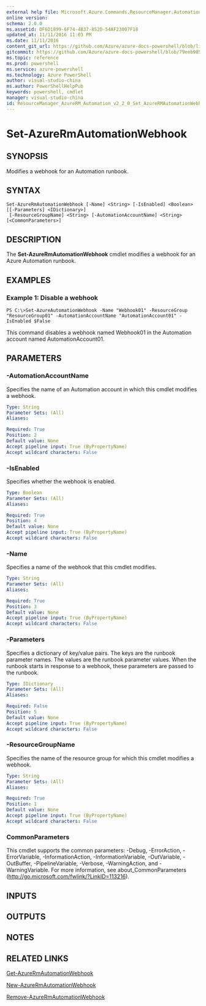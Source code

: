 ```yaml
---
external help file: Microsoft.Azure.Commands.ResourceManager.Automation.dll-Help.xml
online version: 
schema: 2.0.0
ms.assetid: DF6D1899-6F74-4B37-852D-54AF23007F18
updated_at: 11/11/2016 11:03 PM
ms.date: 11/11/2016
content_git_url: https://github.com/Azure/azure-docs-powershell/blob/live/azureps-cmdlets-docs/ResourceManager/AzureRM.Automation/v2.2.0/Set-AzureRMAutomationWebhook.md
gitcommit: https://github.com/Azure/azure-docs-powershell/blob/79eeb985ea480979357fb4695832a0c3d29a48bf/azureps-cmdlets-docs/ResourceManager/AzureRM.Automation/v2.2.0/Set-AzureRMAutomationWebhook.md
ms.topic: reference
ms.prod: powershell
ms.service: azure-powershell
ms.technology: Azure PowerShell
author: visual-studio-china
ms.author: PowerShellHelpPub
keywords: powershell, cmdlet
manager: visual-studio-china
id: ResourceManager_AzureRM_Automation_v2_2_0_Set_AzureRMAutomationWebhook_md
---
```


# Set-AzureRmAutomationWebhook

## SYNOPSIS
Modifies a webhook for an Automation runbook.

## SYNTAX

```
Set-AzureRmAutomationWebhook [-Name] <String> [-IsEnabled] <Boolean> [[-Parameters] <IDictionary>]
 [-ResourceGroupName] <String> [-AutomationAccountName] <String> [<CommonParameters>]
```

## DESCRIPTION
The **Set-AzureRmAutomationWebhook** cmdlet modifies a webhook for an Azure Automation runbook.

## EXAMPLES

### Example 1: Disable a webhook
```
PS C:\>Set-AzureAutomationWebhook -Name "Webhook01" -ResourceGroup "ResourceGroup01" -AutomationAccountName "AutomationAccount01" -IsEnabled $False
```

This command disables a webhook named Webhook01 in the Automation account named AutomationAccount01.

## PARAMETERS

### -AutomationAccountName
Specifies the name of an Automation account in which this cmdlet modifies a webhook.

```yaml
Type: String
Parameter Sets: (All)
Aliases: 

Required: True
Position: 2
Default value: None
Accept pipeline input: True (ByPropertyName)
Accept wildcard characters: False
```

### -IsEnabled
Specifies whether the webhook is enabled.

```yaml
Type: Boolean
Parameter Sets: (All)
Aliases: 

Required: True
Position: 4
Default value: None
Accept pipeline input: True (ByPropertyName)
Accept wildcard characters: False
```

### -Name
Specifies a name of the webhook that this cmdlet modifies.

```yaml
Type: String
Parameter Sets: (All)
Aliases: 

Required: True
Position: 3
Default value: None
Accept pipeline input: True (ByPropertyName)
Accept wildcard characters: False
```

### -Parameters
Specifies a dictionary of key/value pairs.
The keys are the runbook parameter names.
The values are the runbook parameter values.
When the runbook starts in response to a webhook, these parameters are passed to the runbook.

```yaml
Type: IDictionary
Parameter Sets: (All)
Aliases: 

Required: False
Position: 5
Default value: None
Accept pipeline input: True (ByPropertyName)
Accept wildcard characters: False
```

### -ResourceGroupName
Specifies the name of the resource group for which this cmdlet modifies a webhook.

```yaml
Type: String
Parameter Sets: (All)
Aliases: 

Required: True
Position: 1
Default value: None
Accept pipeline input: True (ByPropertyName)
Accept wildcard characters: False
```

### CommonParameters
This cmdlet supports the common parameters: -Debug, -ErrorAction, -ErrorVariable, -InformationAction, -InformationVariable, -OutVariable, -OutBuffer, -PipelineVariable, -Verbose, -WarningAction, and -WarningVariable. For more information, see about_CommonParameters (http://go.microsoft.com/fwlink/?LinkID=113216).

## INPUTS

## OUTPUTS

## NOTES

## RELATED LINKS

[Get-AzureRmAutomationWebhook](xref:ResourceManager/AzureRM.Automation/v2.2.0/Get-AzureRMAutomationWebhook.md)

[New-AzureRmAutomationWebhook](xref:ResourceManager/AzureRM.Automation/v2.2.0/New-AzureRMAutomationWebhook.md)

[Remove-AzureRmAutomationWebhook](xref:ResourceManager/AzureRM.Automation/v2.2.0/Remove-AzureRMAutomationWebhook.md)


